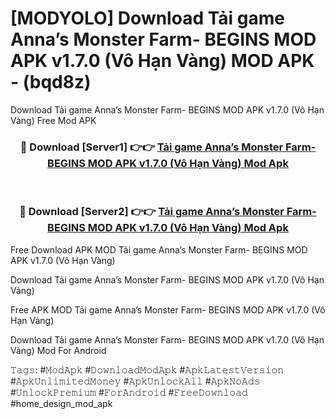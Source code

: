 # [MODYOLO] Download Tải game Anna’s Monster Farm- BEGINS MOD APK v1.7.0 (Vô Hạn Vàng) MOD APK - (bqd8z)
Download Tải game Anna’s Monster Farm- BEGINS MOD APK v1.7.0 (Vô Hạn Vàng) Free Mod APK

<div align="center">
<h3>🔴 Download [Server1] 👉👉 <a href="https://apk-comot.site?title=Tải_game_Anna’s_Monster_Farm-_BEGINS_MOD_APK_v1.7.0_(Vô_Hạn_Vàng)">Tải game Anna’s Monster Farm- BEGINS MOD APK v1.7.0 (Vô Hạn Vàng) Mod Apk</a></h3><br>

<h3>🔴 Download [Server2] 👉👉 <a href="https://apk-comot.site?title=Tải_game_Anna’s_Monster_Farm-_BEGINS_MOD_APK_v1.7.0_(Vô_Hạn_Vàng)">Tải game Anna’s Monster Farm- BEGINS MOD APK v1.7.0 (Vô Hạn Vàng) Mod Apk</a></h3>
</div>


Free Download APK MOD Tải game Anna’s Monster Farm- BEGINS MOD APK v1.7.0 (Vô Hạn Vàng)

Download Tải game Anna’s Monster Farm- BEGINS MOD APK v1.7.0 (Vô Hạn Vàng) 

Free APK MOD Tải game Anna’s Monster Farm- BEGINS MOD APK v1.7.0 (Vô Hạn Vàng) 

Download Tải game Anna’s Monster Farm- BEGINS MOD APK v1.7.0 (Vô Hạn Vàng) Mod For Android

𝚃𝚊𝚐𝚜: #𝙼𝚘𝚍𝙰𝚙𝚔 #𝙳𝚘𝚠𝚗𝚕𝚘𝚊𝚍𝙼𝚘𝚍𝙰𝚙𝚔 #𝙰𝚙𝚔𝙻𝚊𝚝𝚎𝚜𝚝𝚅𝚎𝚛𝚜𝚒𝚘𝚗 #𝙰𝚙𝚔𝚄𝚗𝚕𝚒𝚖𝚒𝚝𝚎𝚍𝙼𝚘𝚗𝚎𝚢 #𝙰𝚙𝚔𝚄𝚗𝚕𝚘𝚌𝚔𝙰𝚕𝚕 #𝙰𝚙𝚔𝙽𝚘𝙰𝚍𝚜 #𝚄𝚗𝚕𝚘𝚌𝚔𝙿𝚛𝚎𝚖𝚒𝚞𝚖 #𝙵𝚘𝚛𝙰𝚗𝚍𝚛𝚘𝚒𝚍 #𝙵𝚛𝚎𝚎𝙳𝚘𝚠𝚗𝚕𝚘𝚊𝚍 #home_design_mod_apk